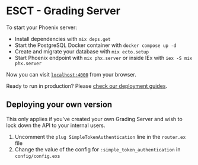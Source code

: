 # ESCT - Grading Server

To start your Phoenix server:

  * Install dependencies with `mix deps.get`
  * Start the PostgreSQL Docker container with `docker compose up -d`
  * Create and migrate your database with `mix ecto.setup`
  * Start Phoenix endpoint with `mix phx.server` or inside IEx with `iex -S mix phx.server`

Now you can visit [`localhost:4000`](http://localhost:4000) from your browser.

Ready to run in production? Please [check our deployment guides](https://hexdocs.pm/phoenix/deployment.html).

## Deploying your own version

This only applies if you've created your own Grading Server and wish to lock down the API to your internal users.

1. Uncomment the `plug SimpleTokenAuthentication` line in the `router.ex` file
2. Change the value of the config for `:simple_token_authentication` in `config/config.exs`
